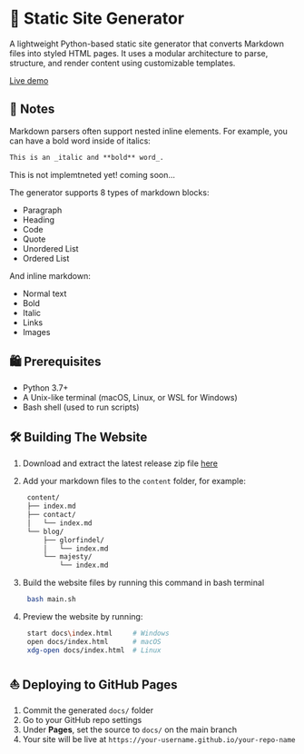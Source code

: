 # 📔 Static Site Generator

A lightweight Python-based static site generator that converts Markdown files into styled HTML pages. It uses a modular architecture to parse, structure, and render content using customizable templates.

[Live demo](https://bulbasaur854.github.io/static-site-generator/)

## 📝 Notes  
Markdown parsers often support nested inline elements. For example, you can have a bold word inside of italics:
```markdown
This is an _italic and **bold** word_.
```
This is not implemtneted yet! coming soon...

The generator supports 8 types of markdown blocks:
- Paragraph
- Heading
- Code
- Quote
- Unordered List
- Ordered List

And inline markdown:
- Normal text
- Bold
- Italic
- Links
- Images

## 🛍️ Prerequisites
- Python 3.7+
- A Unix-like terminal (macOS, Linux, or WSL for Windows)
- Bash shell (used to run scripts)

## 🛠️ Building The Website
1. Download and extract the latest release zip file [here](https://github.com/Bulbasaur854/static-site-generator/releases)
2. Add your markdown files to the `content` folder, for example:
   
   ```bash
    content/
    ├── index.md
    ├── contact/
    │   └── index.md
    └── blog/
        ├── glorfindel/
        │   └── index.md
        └── majesty/
            └── index.md
   ```

3. Build the website files by running this command in bash terminal

   ```bash
    bash main.sh
   ```

4. Preview the website by running:

   ```bash
    start docs\index.html     # Windows
    open docs/index.html      # macOS
    xdg-open docs/index.html  # Linux
   ```

## ⛵ Deploying to GitHub Pages
1. Commit the generated `docs/` folder
2. Go to your GitHub repo settings
3. Under **Pages**, set the source to `docs/` on the main branch
4. Your site will be live at `https://your-username.github.io/your-repo-name`
